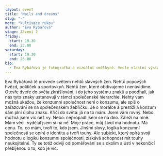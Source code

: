 ```yaml
---
layout: event
title: "Nails and dreams"
slug: "-"
more: "kultivace rukou"
author: "Eva Rybářová"
stage: Zázemí 2
friday:
  start: 19.30
  end: 23.00
saturday:
  start: 19.30
  end: 23.00
bio:
  - Eva Rybářová je fotografka a vizuální umělkyně. Vedle vlastní výstavní činnosti je spolu s Marií Tučkovou aktivní v hudebně-performativním synth-popovém duu Cloudy Babies.
---
```


Eva Rybářová tě provede světem nehtů slavných žen. Nehtů popových hvězd, političek a sportovkyň. Nehtů žen, které obdivujeme i nenávidíme. Otevře dveře do světa zkrášlování, i do jeho systému znaků a poodhalí, jak nás tyto znaky ustanovují v rámci společenské hierarchie. Nehty vám možná ukážou, že konzumní společnost není o konzumu, ale spíš o zařazování se na společenském žebříčku. Je o morálce a prestiži a konzum sám plní úlohu znaku. Křičí do světa: já na to mám. Jsem vám rovný. Nebo možná jsem víc než vy. Nebo: nepropadl jsem se na dno. Záleží na mně. Mám věci, vydělal jsem si na ně. Moje práce, můj život má hodnotu. Má cenu. To, co mám, tvoří to, kdo jsem. Jinými slovy, logika konzumní společnosti se opírá o identitu a tvoří touhy. Ale subjekt, který opírá svoji hodnotu o logiku konzumní společnosti, získává schopnost mít touhy neukojitelné. Ty se totiž odvíjí od poměřování se s okolím a ústí v nekončící přebíjenou o to, kdo je víc.
